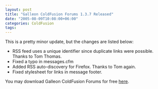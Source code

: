 ```yaml
---
layout: post
title: "Galleon ColdFusion Forums 1.3.7 Released"
date: "2005-08-09T10:08:00+06:00"
categories: ColdFusion 
tags: 
---
```


This is a pretty minor update, but the changes are listed below:

<ul>
<li>RSS feed uses a unique identifier since duplicate links were possible. Thanks to Tom Thomas.
<li>Fixed a typo in messages.cfm
<li>Added RSS auto-discovery for Firefox. Thanks to Tom again.
<li>Fixed stylesheet for links in message footer.
</ul>

You may download Galleon ColdFusion Forums for free <a href="http://ray.camdenfamily.com/downloads/forums.zip">here</a>.